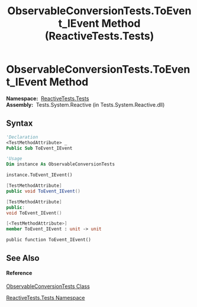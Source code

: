 ﻿---
title: ObservableConversionTests.ToEvent_IEvent Method  (ReactiveTests.Tests)
TOCTitle: ToEvent_IEvent Method
ms:assetid: M:ReactiveTests.Tests.ObservableConversionTests.ToEvent_IEvent
ms:mtpsurl: https://msdn.microsoft.com/en-us/library/reactivetests.tests.observableconversiontests.toevent_ievent(v=VS.103)
ms:contentKeyID: 36619690
ms.date: 06/28/2011
mtps_version: v=VS.103
f1_keywords:
- ReactiveTests.Tests.ObservableConversionTests.ToEvent_IEvent
dev_langs:
- CSharp
- JScript
- VB
- FSharp
- c++
---

# ObservableConversionTests.ToEvent\_IEvent Method

**Namespace:**  [ReactiveTests.Tests](hh289046\(v=vs.103\).md)  
**Assembly:**  Tests.System.Reactive (in Tests.System.Reactive.dll)

## Syntax

``` vb
'Declaration
<TestMethodAttribute> _
Public Sub ToEvent_IEvent
```

``` vb
'Usage
Dim instance As ObservableConversionTests

instance.ToEvent_IEvent()
```

``` csharp
[TestMethodAttribute]
public void ToEvent_IEvent()
```

``` c++
[TestMethodAttribute]
public:
void ToEvent_IEvent()
```

``` fsharp
[<TestMethodAttribute>]
member ToEvent_IEvent : unit -> unit 
```

``` jscript
public function ToEvent_IEvent()
```

## See Also

#### Reference

[ObservableConversionTests Class](hh315021\(v=vs.103\).md)

[ReactiveTests.Tests Namespace](hh289046\(v=vs.103\).md)

